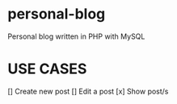 # personal-blog
Personal blog written in PHP with MySQL

# USE CASES
[] Create new post
[] Edit a post
[x] Show post/s
